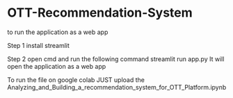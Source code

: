 # OTT-Recommendation-System

to run the application as a web app

Step 1 install streamlit 


Step 2 open cmd and run the following command
        streamlit run app.py
        It will open the application as a web app



To run the file on google colab JUST upload the Analyzing_and_Building_a_recommendation_system_for_OTT_Platform.ipynb 
